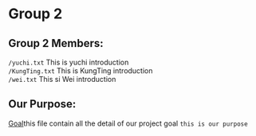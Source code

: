 # Group 2
## Group 2 Members:
`/yuchi.txt`
This is yuchi introduction<br>
`/KungTing.txt`
This is KungTing introduction<br>
`/wei.txt`
This si Wei introduction<br>

## Our Purpose:
[Goal](/ProjectGoal)this file contain all the detail of our project goal
`this is our purpose`
